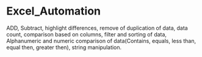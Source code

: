 # Excel_Automation
ADD, Subtract, highlight differences, remove of duplication of data, data count, comparison based on columns, filter and sorting of data, Alphanumeric and numeric comparison of data(Contains, equals, less than, equal then, greater then), string manipulation.   
